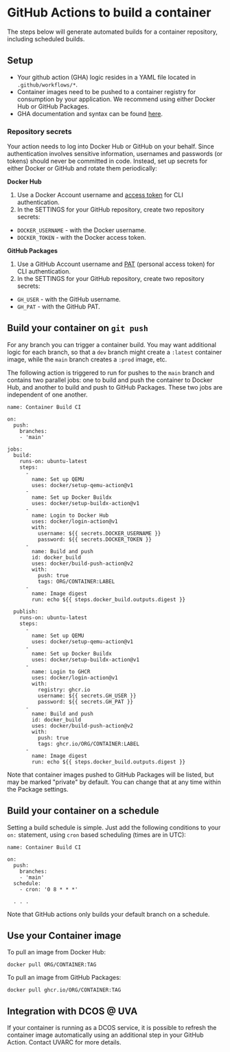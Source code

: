 # GitHub Actions to build a container

The steps below will generate automated builds for a container repository, including scheduled builds.

## Setup

- Your github action (GHA) logic resides in a YAML file located in `.github/workflows/*`.
- Container images need to be pushed to a container registry for consumption by your application. We recommend using either Docker Hub or GitHub Packages.
- GHA documentation and syntax can be found [here](https://docs.github.com/en/actions).

### Repository secrets

Your action needs to log into Docker Hub or GitHub on your behalf. Since authentication involves sensitive information, usernames and passwords (or tokens) should never be
committed in code. Instead, set up secrets for either Docker or GitHub and rotate them periodically:

**Docker Hub**

1. Use a Docker Account username and [access token](https://docs.docker.com/docker-hub/access-tokens/) for CLI authentication.
2. In the SETTINGS for your GitHub repository, create two repository secrets:
  - `DOCKER_USERNAME` - with the Docker username.
  - `DOCKER_TOKEN` - with the Docker access token.

**GitHub Packages**

1. Use a GitHub Account username and [PAT](https://docs.github.com/en/github/authenticating-to-github/creating-a-personal-access-token) (personal access token) for CLI authentication.
2. In the SETTINGS for your GitHub repository, create two repository secrets:
  - `GH_USER` - with the GitHub username.
  - `GH_PAT` - with the GitHub PAT.

## Build your container on `git push`

For any branch you can trigger a container build. You may want additional logic for each branch, so that
a `dev` branch might create a `:latest` container image, while the `main` branch creates a `:prod` image, etc.

The following action is triggered to run for pushes to the `main` branch and contains two parallel jobs:
one to build and push the container to Docker Hub, and another to build and push to GitHub Packages. These
two jobs are independent of one another.

```
name: Container Build CI

on:
  push:
    branches:
    - 'main'

jobs:
  build:
    runs-on: ubuntu-latest
    steps:
      -
        name: Set up QEMU
        uses: docker/setup-qemu-action@v1
      -
        name: Set up Docker Buildx
        uses: docker/setup-buildx-action@v1
      - 
        name: Login to Docker Hub
        uses: docker/login-action@v1
        with:
          username: ${{ secrets.DOCKER_USERNAME }}
          password: ${{ secrets.DOCKER_TOKEN }}
      -
        name: Build and push
        id: docker_build
        uses: docker/build-push-action@v2
        with:
          push: true
          tags: ORG/CONTAINER:LABEL
      -
        name: Image digest
        run: echo ${{ steps.docker_build.outputs.digest }}

  publish:
    runs-on: ubuntu-latest
    steps:
      -
        name: Set up QEMU
        uses: docker/setup-qemu-action@v1
      -
        name: Set up Docker Buildx
        uses: docker/setup-buildx-action@v1
      -
        name: Login to GHCR
        uses: docker/login-action@v1
        with:
          registry: ghcr.io
          username: ${{ secrets.GH_USER }}
          password: ${{ secrets.GH_PAT }}
      -
        name: Build and push
        id: docker_build
        uses: docker/build-push-action@v2
        with:
          push: true
          tags: ghcr.io/ORG/CONTAINER:LABEL
      -
        name: Image digest
        run: echo ${{ steps.docker_build.outputs.digest }}
```

Note that container images pushed to GitHub Packages will be listed, but may be marked "private" by default.
You can change that at any time within the Package settings.

## Build your container on a schedule

Setting a build schedule is simple. Just add the following conditions to your `on:` statement, using
`cron` based scheduling (times are in UTC):

```
name: Container Build CI

on:
  push:
    branches:
    - 'main'
  schedule:
    - cron: '0 8 * * *'

  . . .

```

Note that GitHub actions only builds your default branch on a schedule.

## Use your Container image

To pull an image from Docker Hub:

    docker pull ORG/CONTAINER:TAG

To pull an image from GitHub Packages:

    docker pull ghcr.io/ORG/CONTAINER:TAG


## Integration with DCOS @ UVA

If your container is running as a DCOS service, it is possible to refresh the container image automatically
using an additional step in your GitHub Action. Contact UVARC for more details.
